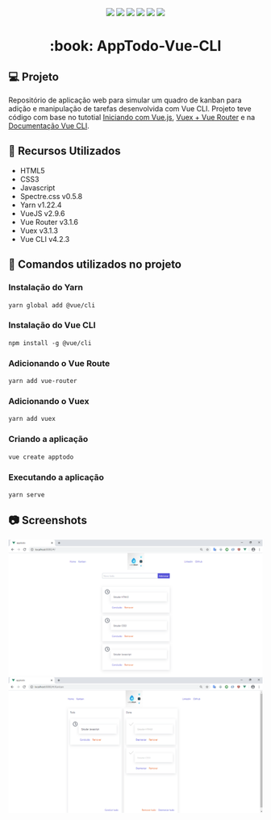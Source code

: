 <p align="center">
  <a href="https://picturepan2.github.io/spectre/"><img src="https://img.shields.io/badge/Spectre.css-v0.5.8-lightgrey"></a>
  <a href="https://yarnpkg.com/"><img src="https://img.shields.io/badge/Yarn-v1.22.4-blue"></a>
  <a href="https://vuejs.org/"><img src="https://img.shields.io/badge/VueJS-v2.9.6-green"></a>
  <a href="https://cli.vuejs.org/"><img src="https://img.shields.io/badge/Vue%20CLI-v4.2.3-green"></a>
  <a href="https://vuex.vuejs.org/guide/"><img src="https://img.shields.io/badge/Vuex-v3.1.3-green"></a>
  <a href="https://router.vuejs.org/"><img src="https://img.shields.io/badge/Vue%20Router%20-v3.1.6-green"></a>
</p>

<h1 align="center">:book: AppTodo-Vue-CLI</h1>

## :computer: Projeto
Repositório de aplicação web para simular um quadro de kanban para adição e manipulação de tarefas desenvolvida com Vue CLI.
Projeto teve código com base no tutotial
[Iniciando com Vue.js](https://www.youtube.com/watch?v=ufQhPH0eyvo&list=PLp7Agl_Dsq-xkB8iOTb3yTrfYpH6rDQL8),
[Vuex + Vue Router](https://www.youtube.com/watch?v=TLK-99unfPA&list=PLp7Agl_Dsq-xqtT7jn6PgzwC2jqdMajP2) e na
[Documentação Vue CLI](https://cli.vuejs.org/).

## :rocket: Recursos Utilizados
- HTML5
- CSS3
- Javascript
- Spectre.css v0.5.8
- Yarn v1.22.4
- VueJS v2.9.6
- Vue Router v3.1.6
- Vuex v3.1.3
- Vue CLI v4.2.3

## :pencil: Comandos utilizados no projeto
### Instalação do Yarn
```
yarn global add @vue/cli
```
### Instalação do Vue CLI
```
npm install -g @vue/cli
```
### Adicionando o Vue Route 
```
yarn add vue-router
```
### Adicionando o Vuex
```
yarn add vuex
```
### Criando a aplicação
```
vue create apptodo
```
### Executando a aplicação
```
yarn serve
```
## :camera: Screenshots
![Screenshot1](https://github.com/PauloAlves8039/AppTodo-Vue-CLI/blob/master/src/assets/images/screenshot1.png)
![Screenshot2](https://github.com/PauloAlves8039/AppTodo-Vue-CLI/blob/master/src/assets/images/screenshot2.png)

